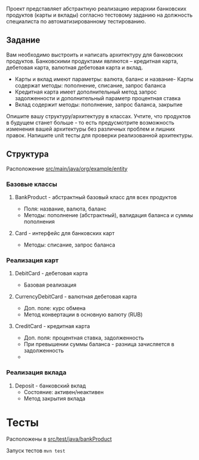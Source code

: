 Проект представляет абстрактную реализацию иерархии банковских продуктов (карты и вклады) согласно тестовому заданию на
должность специалиста по автоматизированному тестированию.

## Задание

Вам необходимо выстроить и написать архитектуру для банковских продуктов. Банковскими продуктами являются – кредитная
карта, дебетовая карта, валютная дебетовая карта и вклад.

- Карты и вклад имеют параметры: валюта, баланс и название- Карты содержат методы: пополнение, списание, запрос баланса
- Кредитная карта имеет дополнительный метод запрос задолженности и дополнительный параметр процентная ставка
- Вклад содержит методы: пополнение, запрос баланса, закрытие

Опишите вашу структуру/архитектуру в классах. Учтите, что продуктов в будущем станет больше - то есть предусмотрите
возможность изменения вашей архитектуры без различных проблем и лишних правок. Напишите unit тесты для проверки
реализованной архитектуры.

## Структура

Расположение [src/main/java/org/example/entity](src/main/java/org/example/entity)

### Базовые классы

1. BankProduct - абстрактный базовый класс для всех продуктов
    * Поля: название, валюта, баланс
    * Методы: пополнение (абстрактный), валидация баланса и суммы пополнения

2. Card - интерфейс для банковских карт
    * Методы: списание, запрос баланса

### Реализация карт

1. DebitCard - дебетовая карта
    * Базовая реализация

2. CurrencyDebitCard - валютная дебетовая карта
    * Доп. поле: курс обмена
    * Метод конвертации в основную валюту (RUB)

3. CreditCard - кредитная карта
    * Доп. поля: процентная ставка, задолженность
    * При превышении суммы баланса - разница зачисляется в задолженность
    *

### Реализация вклада

1. Deposit - банковский вклад
    * Состояние: активен/неактивен
    * Метод закрытия вклада

# Тесты

Расположены в [src/test/java/bankProduct](src/test/java/bankProduct)

Запуск тестов
`mvn test`
